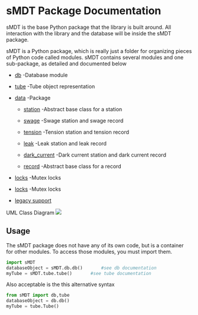 sMDT Package Documentation
==========================

sMDT is the base Python package that the library is built around. All interaction with the library and the database will be inside the sMDT package.

sMDT is a Python package, which is really just a folder for organizing pieces of Python code called modules. sMDT contains several modules and one sub-package, as detailed and documented below

* [db](db.md) -Database module

* [tube](tube.md) -Tube object representation

* [data](data.md) -Package

  * [station](station.md) -Abstract base class for a station

  * [swage](swage.md) -Swage station and swage record

  * [tension](tension.md) -Tension station and tension record

  * [leak](leak.md) -Leak station and leak record

  * [dark_current](darkcurrent.md) -Dark current station and dark current record
 
  * [record](record.md) -Abstract base class for a record
 
* [locks](locks.md) -Mutex locks

* [locks](locks.md) -Mutex locks 

* [legacy support](legacy.md)

UML Class Diagram
![](https://i.imgur.com/g7Dv28C.png)

Usage
-----
The sMDT package does not have any of its own code, but is a container for other modules. To access those modules, you must import them.
```python
import sMDT
databaseObject = sMDT.db.db()		#see db documentation
myTube = sMDT.tube.tube()		#see tube documentation
```
Also acceptable is the this alternative syntax
```python
from sMDT import db,tube
databaseObject = db.db()
myTube = tube.Tube()
```


